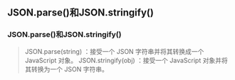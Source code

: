 ## JSON.parse()和JSON.stringify()

### JSON.parse()和JSON.stringify()

> JSON.parse(string) ：接受一个 JSON 字符串并将其转换成一个 JavaScript 对象。
> JSON.stringify(obj) ：接受一个 JavaScript 对象并将其转换为一个 JSON 字符串。

